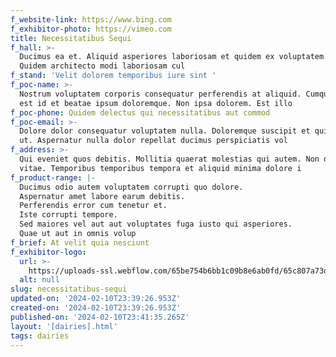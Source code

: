 ```yaml
---
f_website-link: https://www.bing.com
f_exhibitor-photo: https://vimeo.com
title: Necessitatibus Sequi
f_hall: >-
  Ducimus ea et. Aliquid asperiores laboriosam et quidem ex voluptatem iste.
  Quidem architecto modi laboriosam cul
f_stand: 'Velit dolorem temporibus iure sint '
f_poc-name: >-
  Nostrum voluptatem corporis consequatur perferendis at aliquid. Cumque aliquam
  est id et beatae ipsum doloremque. Non ipsa dolorem. Est illo
f_poc-phone: Quidem delectus qui necessitatibus aut commod
f_poc-email: >-
  Dolore dolor consequatur voluptatem nulla. Doloremque suscipit et quia magnam
  ut. Aspernatur nulla dolor repellat ducimus perspiciatis vol
f_address: >-
  Qui eveniet quos debitis. Mollitia quaerat molestias qui autem. Non dolorem
  vitae. Temporibus temporibus tempora et aliquid minima dolore i
f_product-range: |-
  Ducimus odio autem voluptatem corrupti quo dolore.
  Aspernatur amet labore earum debitis.
  Perferendis error cum tenetur et.
  Iste corrupti tempore.
  Sed maiores vel aut aut voluptates fuga iusto qui asperiores.
  Quae ut aut in omnis volup
f_brief: At velit quia nesciunt
f_exhibitor-logo:
  url: >-
    https://uploads-ssl.webflow.com/65be754b6bb1c09b8e6ab0fd/65c807a73da0c4d2e3778fb9_image18.jpeg
  alt: null
slug: necessitatibus-sequi
updated-on: '2024-02-10T23:39:26.953Z'
created-on: '2024-02-10T23:39:26.953Z'
published-on: '2024-02-10T23:41:35.265Z'
layout: '[dairies].html'
tags: dairies
---
```



